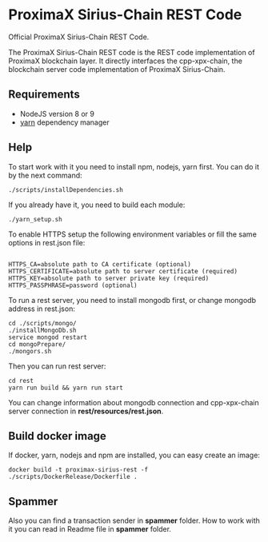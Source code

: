 # ProximaX Sirius-Chain REST Code #

Official ProximaX Sirius-Chain REST Code.

The ProximaX Sirius-Chain REST code is the REST code implementation of ProximaX blockchain layer. It directly interfaces the cpp-xpx-chain, the blockchain server code implementation of ProximaX Sirius-Chain.

## Requirements

- NodeJS version 8 or 9
- [yarn][yarn] dependency manager

[yarn]: https://yarnpkg.com/lang/en/

## Help

To start work with it you need to install npm, nodejs, yarn first.
You can do it by the next command:
```
./scripts/installDependencies.sh
```

If you already have it, you need to build each module:
```
./yarn_setup.sh
```

To enable HTTPS setup the following environment variables or fill the same options in rest.json file:
```

HTTPS_CA=absolute path to CA certificate (optional)
HTTPS_CERTIFICATE=absolute path to server certificate (required)
HTTPS_KEY=absolute path to server private key (required)
HTTPS_PASSPHRASE=password (optional)
```

To run a rest server, you need to install mongodb first, or change mongodb address in rest.json:
```
cd ./scripts/mongo/
./installMongoDb.sh
service mongod restart
cd mongoPrepare/
./mongors.sh
```
Then you can run rest server:
```
cd rest
yarn run build && yarn run start
```

You can change information about mongodb connection and cpp-xpx-chain server connection in **rest/resources/rest.json**.

## Build docker image

If docker, yarn, nodejs and npm are installed, you can easy create an image:

```
docker build -t proximax-sirius-rest -f ./scripts/DockerRelease/Dockerfile .
```

## Spammer

Also you can find a transaction sender in **spammer** folder. How to work with it you can read in Readme file in **spammer** folder.
